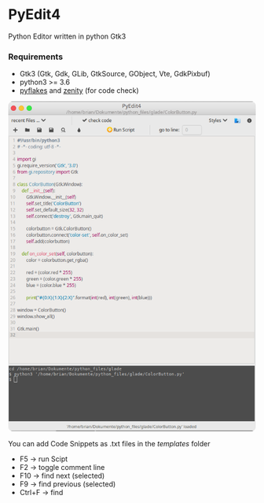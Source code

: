 # PyEdit4
Python Editor written in python Gtk3

### Requirements

- Gtk3 (Gtk, Gdk, GLib, GtkSource, GObject, Vte, GdkPixbuf)
- python3 >= 3.6
- [pyflakes](https://pypi.org/project/pyflakes/) and [zenity](https://help.gnome.org/users/zenity/stable/) (for code check)

![alt](https://raw.githubusercontent.com/Axel-Erfurt/PyEdit4/main/screenshot.png)

You can add Code Snippets as .txt files in the _templates_ folder

- F5 ->  run Scipt
- F2 ->  toggle comment line
- F10 -> find next (selected)
- F9 -> find previous (selected)
- Ctrl+F -> find
